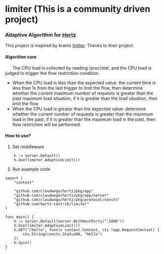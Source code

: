 # limiter (This is a community driven project)

###  Adaptive Algorithm for [Hertz](https://github.com/cloudwego/hertz)

This project is inspired by kratos [limiter](https://github.com/go-kratos/aegis/blob/main/ratelimit/README.md). Thanks to their project.

#### Algorithm core

&nbsp;&nbsp;&nbsp;&nbsp;&nbsp;&nbsp;The CPU load is collected by reading /proc/stat, and the CPU load is judged to trigger the flow restriction condition.
-  When the CPU load is less than the expected value: the current time is less than 1s from the last trigger to limit the flow, then determine whether the current maximum number of requests is greater than the past maximum load situation, if it is greater than the load situation, then limit the flow.
-  When the CPU load is greater than the expected value: determine whether the current number of requests is greater than the maximum load in the past, if it is greater than the maximum load in the past, then flow restriction will be performed.

#### How to use?

1. Set middleware


```
	h := server.Default()
	h.Use(limiter.AdaptiveLimit())
```


2. Run example code


```
import (
	"context"

	"github.com/cloudwego/hertz/pkg/app"
	"github.com/cloudwego/hertz/pkg/app/server"
	"github.com/cloudwego/hertz/pkg/protocol/consts"
    "github.com/hertz-contrib/limiter"
)

func main() {
	h := server.Default(server.WithHostPorts(":1000"))
	h.Use(limiter.AdaptiveLimit())
	h.GET("/hello", func(c context.Context, ctx *app.RequestContext) {
		ctx.String(consts.StatusOK, "hello")
	})
	h.Spin()
}
```
